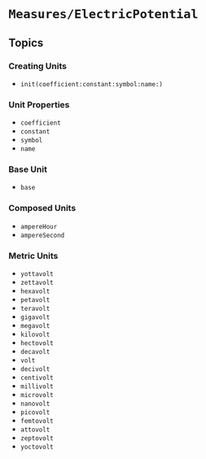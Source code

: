 # ``Measures/ElectricPotential``

## Topics

### Creating Units

- ``init(coefficient:constant:symbol:name:)``

### Unit Properties

- ``coefficient``
- ``constant``
- ``symbol``
- ``name``

### Base Unit

- ``base``

### Composed Units

- ``ampereHour``
- ``ampereSecond``

### Metric Units

- ``yottavolt``
- ``zettavolt``
- ``hexavolt``
- ``petavolt``
- ``teravolt``
- ``gigavolt``
- ``megavolt``
- ``kilovolt``
- ``hectovolt``
- ``decavolt``
- ``volt``
- ``decivolt``
- ``centivolt``
- ``millivolt``
- ``microvolt``
- ``nanovolt``
- ``picovolt``
- ``femtovolt``
- ``attovolt``
- ``zeptovolt``
- ``yoctovolt``
